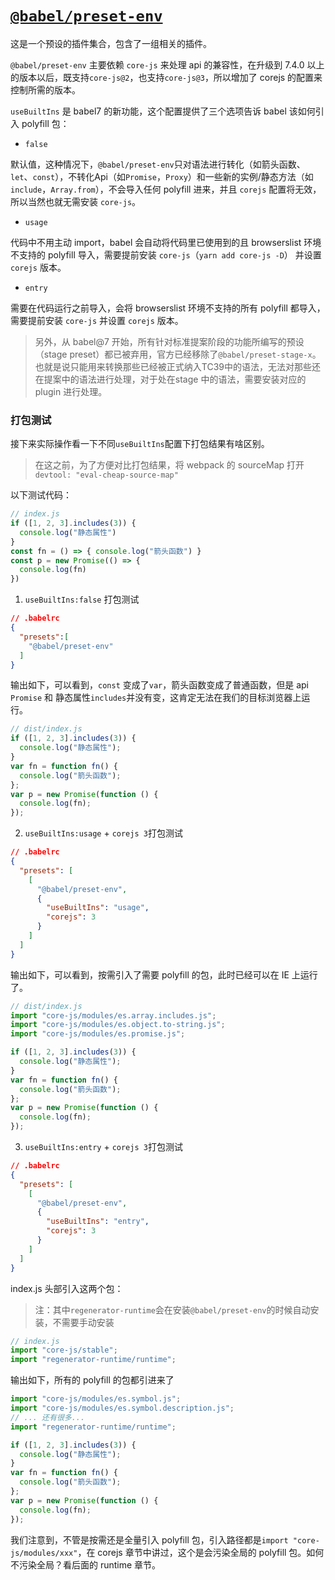 # [`@babel/preset-env`](https://www.babeljs.cn/docs/presets)

这是一个预设的插件集合，包含了一组相关的插件。

`@babel/preset-env` 主要依赖 `core-js` 来处理 api 的兼容性，在升级到 7.4.0 以上的版本以后，既支持`core-js@2`，也支持`core-js@3`，所以增加了 corejs 的配置来控制所需的版本。


`useBuiltIns` 是 babel7 的新功能，这个配置提供了三个选项告诉 babel 该如何引入 polyfill 包：

- `false`

默认值，这种情况下，`@babel/preset-env`只对语法进行转化（如箭头函数、`let`、`const`），不转化Api（如`Promise`，`Proxy`）和一些新的实例/静态方法（如`include`，`Array.from`），不会导入任何 polyfill 进来，并且 `corejs` 配置将无效，所以当然也就无需安装 `core-js`。


- `usage` 

代码中不用主动 import，babel 会自动将代码里已使用到的且 browserslist 环境不支持的 polyfill 导入，需要提前安装 `core-js`（`yarn add core-js -D`） 并设置 `corejs` 版本。

- `entry`

需要在代码运行之前导入，会将 browserslist 环境不支持的所有 polyfill 都导入，需要提前安装 `core-js` 并设置 `corejs` 版本。


> 另外，从 babel@7 开始，所有针对标准提案阶段的功能所编写的预设（stage preset）都已被弃用，官方已经移除了`@babel/preset-stage-x`。也就是说只能用来转换那些已经被正式纳入TC39中的语法，无法对那些还在提案中的语法进行处理，对于处在stage 中的语法，需要安装对应的 plugin 进行处理。


### 打包测试

接下来实际操作看一下不同`useBuiltIns`配置下打包结果有啥区别。

>在这之前，为了方便对比打包结果，将 webpack 的 sourceMap 打开 `devtool: "eval-cheap-source-map"`


以下测试代码：

```js
// index.js 
if ([1, 2, 3].includes(3)) {
  console.log("静态属性")
}
const fn = () => { console.log("箭头函数") }
const p = new Promise(() => {
  console.log(fn)
})
```


1.  `useBuiltIns:false` 打包测试
```json
// .babelrc
{
  "presets":[
    "@babel/preset-env"
  ]
}
```
输出如下，可以看到，`const` 变成了`var`，箭头函数变成了普通函数，但是 api `Promise` 和 静态属性`includes`并没有变，这肯定无法在我们的目标浏览器上运行。
```js
// dist/index.js 
if ([1, 2, 3].includes(3)) {
  console.log("静态属性");
}
var fn = function fn() {
  console.log("箭头函数");
};
var p = new Promise(function () {
  console.log(fn);
});
```

2.  `useBuiltIns:usage` + `corejs 3`打包测试

 <!--  cjh todo 配置成2为什么会报错 -->
```json
// .babelrc
{
  "presets": [
    [
      "@babel/preset-env",
      {
        "useBuiltIns": "usage",   
        "corejs": 3    
      }
    ]
  ]
}
```

输出如下，可以看到，按需引入了需要 polyfill 的包，此时已经可以在 IE 上运行了。
```js
// dist/index.js 
import "core-js/modules/es.array.includes.js";
import "core-js/modules/es.object.to-string.js";
import "core-js/modules/es.promise.js";

if ([1, 2, 3].includes(3)) {
  console.log("静态属性");
}
var fn = function fn() {
  console.log("箭头函数");
};
var p = new Promise(function () {
  console.log(fn);
});
```

3.  `useBuiltIns:entry` + `corejs 3`打包测试

```json
// .babelrc
{
  "presets": [
    [
      "@babel/preset-env",
      {
        "useBuiltIns": "entry",
        "corejs": 3
      }
    ]
  ]
}
```

index.js 头部引入这两个包：

>注：其中`regenerator-runtime`会在安装`@babel/preset-env`的时候自动安装，不需要手动安装
```js
// index.js
import "core-js/stable";  
import "regenerator-runtime/runtime"; 
```

输出如下，所有的 polyfill 的包都引进来了
```js
import "core-js/modules/es.symbol.js";
import "core-js/modules/es.symbol.description.js";
// ... 还有很多...
import "regenerator-runtime/runtime";

if ([1, 2, 3].includes(3)) {
  console.log("静态属性");
}
var fn = function fn() {
  console.log("箭头函数");
};
var p = new Promise(function () {
  console.log(fn);
});
```

我们注意到，不管是按需还是全量引入 polyfill 包，引入路径都是`import "core-js/modules/xxx"`，在 corejs 章节中讲过，这个是会污染全局的 polyfill 包。如何不污染全局？看后面的 runtime 章节。